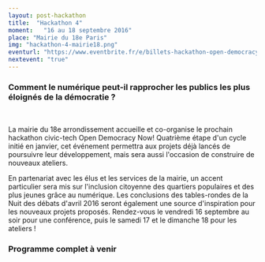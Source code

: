 ```yaml
---
layout: post-hackathon
title:  "Hackathon 4"
moment:   "16 au 18 septembre 2016"
place: "Mairie du 18e Paris"
img: "hackathon-4-mairie18.png"
eventurl: "https://www.eventbrite.fr/e/billets-hackathon-open-democracy-now-4-26372793736"
nextevent: "true"
---
```


### Comment le numérique peut-il rapprocher les publics les plus éloignés de la démocratie ?

<br>

La mairie du 18e arrondissement accueille et co-organise le prochain hackathon civic-tech Open Democracy Now!
Quatrième étape d'un cycle initié en janvier, cet événement permettra aux projets déjà lancés de poursuivre leur développement, mais sera aussi l'occasion de construire de nouveaux ateliers.

En partenariat avec les élus et les services de la mairie, un accent particulier sera mis sur l'inclusion citoyenne des quartiers populaires et des plus jeunes grâce au numérique. Les conclusions des tables-rondes de la Nuit des débats d'avril 2016 seront également une source d'inspiration pour les nouveaux projets proposés.
Rendez-vous le vendredi 16 septembre au soir pour une conférence, puis le samedi 17 et le dimanche 18 pour les ateliers !

### Programme complet à venir
